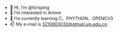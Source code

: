 - 👋 Hi, I’m @forsping
- 👀 I’m interested in Anime
- 🌱 I’m currently learning C、PHYTHON、OPENCV3
- 📫 My e-mail is 3210803032@stmail.ujs.edu.cn.

<!---
forsping/forsping is a ✨ special ✨ repository because its `README.md` (this file) appears on your GitHub profile.
You can click the Preview link to take a look at your changes.
--->
